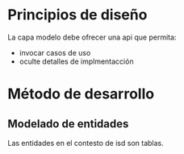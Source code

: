 # Principios de diseño
La capa modelo debe ofrecer una api que permita:
- invocar casos de uso
- oculte detalles de implmentacción
# Método de desarrollo
## Modelado de entidades
Las entidades en el contesto de isd son tablas. 